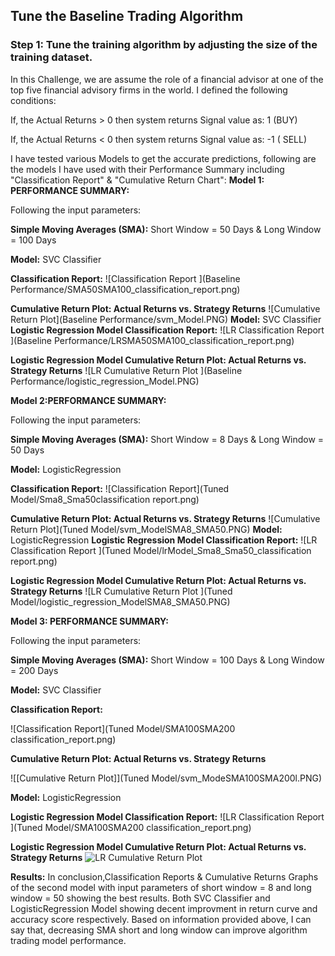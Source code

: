 ## Tune the Baseline Trading Algorithm
### Step 1: Tune the training algorithm by adjusting the size of the training dataset. 

In this Challenge, we are assume the role of a financial advisor at one of the top five financial advisory firms in the world. 
I defined the following conditions:

If, the Actual Returns > 0 then system returns Signal value as: 1 (BUY)

If, the Actual Returns < 0 then system returns Signal value as: -1 ( SELL)

I have tested various Models to get the accurate predictions, following are the models I have used with their Performance Summary including "Classification Report" & "Cumulative Return Chart":
**Model 1: PERFORMANCE SUMMARY:**

Following the input parameters:

**Simple Moving Averages (SMA):**
Short Window = 50 Days & Long Window = 100 Days

**Model:**
SVC Classifier

**Classification Report:**
![Classification Report ](Baseline Performance/SMA50SMA100_classification_report.png)

**Cumulative Return Plot: Actual Returns vs. Strategy Returns**
![Cumulative Return Plot](Baseline Performance/svm_Model.PNG)
**Model:**
SVC Classifier
**Logistic Regression Model Classification Report:**
![LR Classification Report ](Baseline Performance/LRSMA50SMA100_classification_report.png)

**Logistic Regression Model Cumulative Return Plot: Actual Returns vs. Strategy Returns**
![LR Cumulative Return Plot ](Baseline Performance/logistic_regression_Model.PNG)

**Model 2:PERFORMANCE SUMMARY:**

Following the input parameters:

**Simple Moving Averages (SMA):**
Short Window = 8 Days & Long Window = 50 Days

**Model:**
LogisticRegression

**Classification Report:**
![Classification Report](Tuned Model/Sma8_Sma50classification report.png)


**Cumulative Return Plot: Actual Returns vs. Strategy Returns**
![Cumulative Return Plot](Tuned Model/svm_ModelSMA8_SMA50.PNG)
**Model:**
LogisticRegression
**Logistic Regression Model Classification Report:**
![LR Classification Report ](Tuned Model/lrModel_Sma8_Sma50_classification report.png)

**Logistic Regression Model Cumulative Return Plot: Actual Returns vs. Strategy Returns**
![LR Cumulative Return Plot ](Tuned Model/logistic_regression_ModelSMA8_SMA50.PNG)


**Model 3:  PERFORMANCE SUMMARY:**

Following  the input parameters:

**Simple Moving Averages (SMA):**
Short Window = 100 Days & Long Window = 200 Days

**Model:**
SVC Classifier

**Classification Report:**

![Classification Report](Tuned Model/SMA100SMA200 classification_report.png)


**Cumulative Return Plot: Actual Returns vs. Strategy Returns**


![[Cumulative Return Plot]](Tuned Model/svm_ModeSMA100SMA200l.PNG)

**Model:**
LogisticRegression

**Logistic Regression Model Classification Report:**
![LR Classification Report ](Tuned Model/SMA100SMA200 classification_report.png)

**Logistic Regression Model Cumulative Return Plot: Actual Returns vs. Strategy Returns**
![LR Cumulative Return Plot ](logistic_regression_Model.SMA100SMA200.PNG)

**Results:**
In conclusion,Classification Reports & Cumulative Returns Graphs of the second model with input parameters of short window = 8 and long window = 50 showing the best results. Both SVC Classifier and LogisticRegression Model showing decent improvment in return curve and accuracy score respectively. Based on information provided above, I can say that, decreasing SMA short and long window can improve algorithm trading model performance. 
